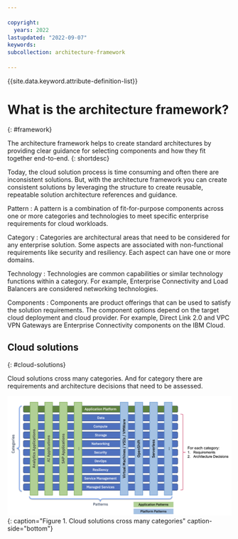 ```yaml
---

copyright:
  years: 2022
lastupdated: "2022-09-07"
keywords: 
subcollection: architecture-framework

---
```


{{site.data.keyword.attribute-definition-list}}


# What is the architecture framework?
{: #framework}

The architecture framework helps to create standard architectures by providing clear guidance for selecting components and how they fit together end-to-end. 
{: shortdesc}

Today, the cloud solution process is time consuming and often there are inconsistent solutions. But, with the architecture framework you can create consistent solutions by leveraging the structure to create reusable, repeatable solution architecture references and guidance.

Pattern
    : A pattern is a combination of fit-for-purpose components across one or more categories and technologies to meet specific enterprise requirements for cloud workloads.

Category
    : Categories are architectural areas that need to be considered for any enterprise solution. Some aspects are associated with non-functional requirements like security and resiliency. Each aspect can have one or more domains.

Technology
    : Technologies are common capabilities or similar technology functions within a category. For example, Enterprise Connectivity and Load Balancers are considered networking technologies.

Components
    : Components are product offerings that can be used to satisfy the solution requirements. The component options depend on the target cloud deployment and cloud provider. For example, Direct Link 2.0 and VPC VPN Gateways are Enterprise Connectivity components on the IBM Cloud.

## Cloud solutions
{: #cloud-solutions}

Cloud solutions cross many categories. And for category there are requirements and architecture decisions that need to be assessed. 

![Cloud solutions cross many categories](images/solutions-cross-category.png){: caption="Figure 1. Cloud solutions cross many categories" caption-side="bottom"}
